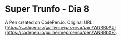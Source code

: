# Super Trunfo - Dia 8

A Pen created on CodePen.io. Original URL: [https://codepen.io/guilhermeproenca/pen/WNRRbXE](https://codepen.io/guilhermeproenca/pen/WNRRbXE).


